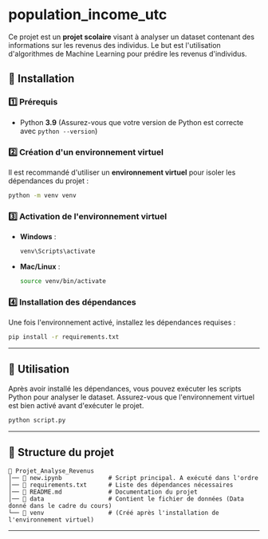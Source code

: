 # population_income_utc

Ce projet est un **projet scolaire** visant à analyser un dataset contenant des informations sur les revenus des individus. Le but est l'utilisation d'algorithmes de Machine Learning pour prédire les revenus d'individus. 

## 🚀 Installation

### 1️⃣ Prérequis
- Python **3.9** (Assurez-vous que votre version de Python est correcte avec `python --version`)

### 2️⃣ Création d'un environnement virtuel
Il est recommandé d'utiliser un **environnement virtuel** pour isoler les dépendances du projet :

```bash
python -m venv venv
```

### 3️⃣ Activation de l'environnement virtuel
- **Windows** :
  ```bash
  venv\Scripts\activate
  ```
- **Mac/Linux** :
  ```bash
  source venv/bin/activate
  ```

### 4️⃣ Installation des dépendances
Une fois l'environnement activé, installez les dépendances requises :

```bash
pip install -r requirements.txt
```

---

## 📝 Utilisation

Après avoir installé les dépendances, vous pouvez exécuter les scripts Python pour analyser le dataset. Assurez-vous que l'environnement virtuel est bien activé avant d'exécuter le projet.

```bash
python script.py
```

---

## 📂 Structure du projet

```
📂 Projet_Analyse_Revenus
│── 📄 new.ipynb             # Script principal. A exécuté dans l'ordre
│── 📄 requirements.txt      # Liste des dépendances nécessaires
│── 📄 README.md             # Documentation du projet
│── 📂 data                  # Contient le fichier de données (Data donné dans le cadre du cours)
└── 📂 venv                  # (Créé après l'installation de l'environnement virtuel)
```

---
